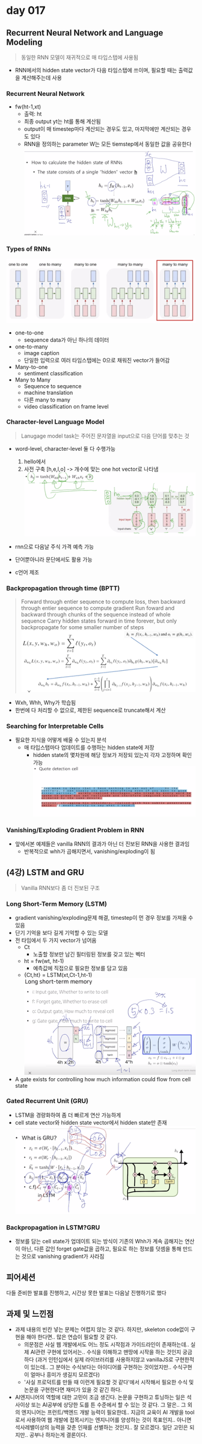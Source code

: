 # day 017

## Recurrent Neural Network and Language Modeling
> 동일한 RNN 모델이 재귀적으로 매 타입스탭에 사용됨
- RNN에서의 hidden state vector가 다음 타임스탭에 쓰이며, 필요할 때는 출력값을 계산해주는데 사용

### Recurrent Neural Network
- fw(ht-1,xt)
    - 출력: ht
    - 최종 output yt는 ht를 통해 계산됨
    - output이 매 timestep마다 계산되는 경우도 있고, 마지막에만 계산되는 경우도 있다
    - RNN을 정의하는 parameter W는 모든 tiemstep에서 동일한 값을 공유한다
![rnn_exp](../../images/rnn_exp.png)

### Types of RNNs
![types_of_rnn](../../images/types_of_rnn.png)
- one-to-one
    - sequence data가 아닌 하나의 데이터
- one-to-many
    - image caption
    - 단일한 입력으로 여러 타임스탭에는 0으로 채워진 vector가 들어감
- Many-to-one
    - sentiment classification
- Many to Many
    - Sequence to sequence
    - machine translation
    - 다른 many to many
    - video classification on frame level

### Character-level Language Model
> Lanugage model task는 주어진 문자열을 input으로 다음 단어를 맞추는 것
- word-level, character-level 둘 다 수행가능
    1. hello에서
    2. 사전 구축 [h,e,l,o] -> 개수에 맞는 one hot vector로 나타냄
![cll_example](../../images/cll_example.png)    

- rnn으로 다음날 주식 가격 예측 가능
- 단어뿐아니라 문단에서도 활용 가능
- c언어 제조

### Backpropagation through time (BPTT)
> Forward through entier sequence to compute loss, then backward through entier sequence to compute gradient
> Run foward and backward through chunks of the sequence instead of whole sequence
> Carry hidden states forward in time forever, but only backpropagate for some smaller number of steps
![bptt](../../images/bptt.png)
- Wxh, Whh, Why가 학습됨
- 한번에 다 처리할 수 없으로, 제한된 sequence로 truncate해서 계산

### Searching for Interpretable Cells
- 필요한 지식을 어떻게 배울 수 있는지 분석
    - 매 타입스탭마다 업데이트를 수행하는 hidden state에 저장
        - hidden state의 몇차원에 해당 정보가 저장되 있는지 각자 고정하며 확인가능
![quote_detection_cell](../../images/quote_detection_cell.png)

### Vanishing/Exploding Gradient Problem in RNN
- 앞에서본 예제들은 vanilla RNN의 결과가 아닌 더 진보된 RNN을 사용한 결과임
    - 반복적으로 whh가 곱해지면서, vanishing/exploding이 됨

## (4강) LSTM and GRU
> Vanilla RNN보다 좀 더 진보된 구조

### Long Short-Term Memory (LSTM)
- gradient vanishing/exploding문제 해결, timestep이 먼 경우 정보를 가져올 수 있음
- 단기 기억을 보다 길게 기억할 수 있는 모델
- 전 타임에서 두 가지 vector가 넘어옴
    - Ct
        - 노출할 정보만 남긴 필터링된 정보를 갖고 있는 벡터
    - ht = fw(wt, ht-1)
        - 예측값에 직접으로 필요한 정보를 담고 있음
    - {Ct,ht} = LSTM(xt,Ct-1,ht-1)
![lstm-calculation](../../images/lstm-calculation.png)
- A gate exists for controlling how much information could flow from cell state

### Gated Recurrent Unit (GRU)
- LSTM을 경량화하여 좀 더 빠르게 연산 가능하게
- cell state vector와 hidden state vector에서 hidden state만 존재
![gru-calculation](../../images/gru-calculation.png)

### Backpropagation in LSTM?GRU
- 정보를 담는 cell state가 업데이트 되는 방식이 기존의 Whh가 계속 곱해지는 연산이 아닌, 다른 값인 forget gate값을 곱하고, 필요로 하는 정보를 덧셈을 통해 만드는 것으로 vanishing gradient가 사라짐

## 피어세션
다들 준비한 발표를 진행하고, 시간상 못한 발표는 다음날 진행하기로 했다

## 과제 및 느낀점
- 과제 내용의 빈칸 넣는 문제는 어렵지 않는 것 같다. 하지만, skeleton code없이 구현을 해야 한다면.. 많은 연습이 필요할 것 같다.
    - 의문점은 사실 웹 개발에서도 어느 정도 시작점과 가이드라인이 존재하는데.. 실제 AI관련 구현에 있어서는.. 수식을 이해하고 맨땅에 시작을 하는 것인지 궁금하다 (과거 인턴십에서 실제 라이브러리를 사용하지않고 vanillaJS로 구현한적이 있는데.. 그 분야는 수식보다는 아이디어를 구현하는 것이었지만.. 수식구현이 얼마나 흥미가 생길지 모르겠다)
    - '사실 프로덕트를 만들 때 이런게 필요할 것 같다'에서 시작해서 필요한 수식 및 논문을 구현한다면 재미가 있을 것 같긴 하다.
- AI엔지니어의 역할에 대한 고민이 조금 생긴다. 논문을 구현하고 튜닝하는 일은 석사이상 또는 AI공부에 상당한 도를 튼 수준에서 할 수 있는 것 같다. 그 말은.. 그 외의 엔지니어는 프런트/백엔드 개발 능력이 필요한데.. 지금의 교육이 AI 개발을 tool로서 사용하여 웹 개발에 접목시키는 엔지니어를 양성하는 것이 목표인지.. 아니면 석사레밸이상의 능력을 갖춘 인재를 선별하는 것인지.. 잘 모르겠다. 일단 고민은 되지만.. 공부나 하자는게 결론이다.